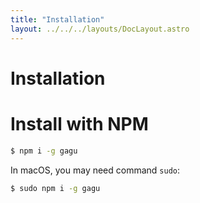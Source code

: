 ```yaml
---
title: "Installation"
layout: ../../../layouts/DocLayout.astro
---
```


# Installation

# Install with NPM

```sh
$ npm i -g gagu
```

In macOS, you may need command `sudo`:

```sh
$ sudo npm i -g gagu
```


